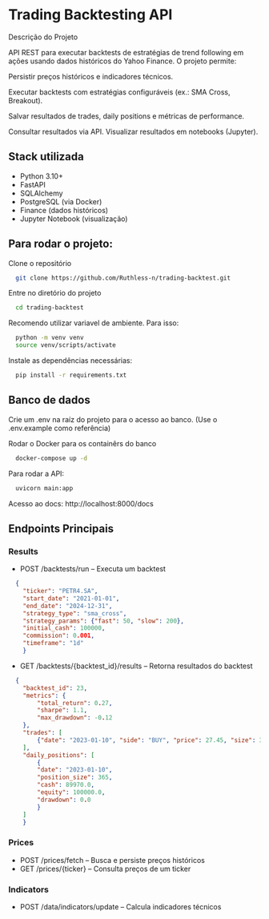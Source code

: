 
# Trading Backtesting API

Descrição do Projeto

API REST para executar backtests de estratégias de trend following em ações usando dados históricos do Yahoo Finance. O projeto permite:

Persistir preços históricos e indicadores técnicos.

Executar backtests com estratégias configuráveis (ex.: SMA Cross, Breakout).

Salvar resultados de trades, daily positions e métricas de performance.

Consultar resultados via API.
Visualizar resultados em notebooks (Jupyter).


## Stack utilizada
- Python 3.10+
- FastAPI
- SQLAlchemy
- PostgreSQL (via Docker)
- Finance (dados históricos)
- Jupyter Notebook (visualização)


## Para rodar o projeto:

Clone o repositório

```bash
  git clone https://github.com/Ruthless-n/trading-backtest.git
```

Entre no diretório do projeto

```bash
  cd trading-backtest
```

Recomendo utilizar variavel de ambiente. Para isso:

```bash
  python -m venv venv
  source venv/scripts/activate
```

Instale as dependências necessárias:

```bash
  pip install -r requirements.txt
```

## Banco de dados

Crie um .env na raíz do projeto para o acesso ao banco. (Use o .env.example como referência)

Rodar o Docker para os containêrs do banco
```bash
  docker-compose up -d
```

Para rodar a API:
```bash
  uvicorn main:app
```

Acesso ao docs: http://localhost:8000/docs

## Endpoints Principais

### Results

- POST /backtests/run – Executa um backtest
```json
  {
    "ticker": "PETR4.SA",
    "start_date": "2021-01-01",
    "end_date": "2024-12-31",
    "strategy_type": "sma_cross",
    "strategy_params": {"fast": 50, "slow": 200},
    "initial_cash": 100000,
    "commission": 0.001,
    "timeframe": "1d"
    }
```
    
- GET /backtests/{backtest_id}/results – Retorna resultados do backtest
```json
  {
    "backtest_id": 23,
    "metrics": {
        "total_return": 0.27,
        "sharpe": 1.1,
        "max_drawdown": -0.12
    },
    "trades": [
        {"date": "2023-01-10", "side": "BUY", "price": 27.45, "size": 365}
    ],
    "daily_positions": [
        {
        "date": "2023-01-10",
        "position_size": 365,
        "cash": 89970.0,
        "equity": 100000.0,
        "drawdown": 0.0
        }
    ]
    }
```
### Prices
- POST /prices/fetch – Busca e persiste preços históricos
- GET /prices/{ticker} – Consulta preços de um ticker

### Indicators
- POST /data/indicators/update – Calcula indicadores técnicos
